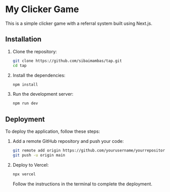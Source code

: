 
# My Clicker Game

This is a simple clicker game with a referral system built using Next.js.

## Installation

1. Clone the repository:
   ```bash
   git clone https://github.com/sibaimambas/tap.git
   cd tap
   ```

2. Install the dependencies:
   ```bash
   npm install
   ```

3. Run the development server:
   ```bash
   npm run dev
   ```

## Deployment

To deploy the application, follow these steps:

1. Add a remote GitHub repository and push your code:
   ```bash
   git remote add origin https://github.com/yourusername/yourrepository.git
   git push -u origin main
   ```

2. Deploy to Vercel:
   ```bash
   npx vercel
   ```

   Follow the instructions in the terminal to complete the deployment.
